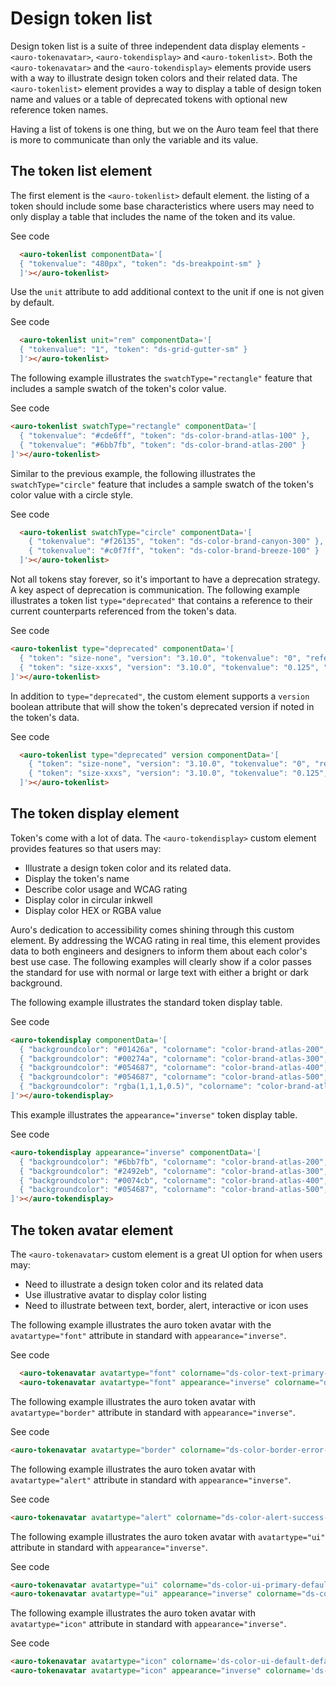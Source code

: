 # Design token list

Design token list is a suite of three independent data display elements - `<auro-tokenavatar>`, `<auro-tokendisplay>` and `<auro-tokenlist>`. Both the `<auro-tokenavatar>` and the `<auro-tokendisplay>` elements provide users with a way to illustrate design token colors and their related data. The `<auro-tokenlist>` element provides a way to display a table of design token name and values or a table of deprecated tokens with optional new reference token names.

Having a list of tokens is one thing, but we on the Auro team feel that there is more to communicate than only the variable and its value.

## The token list element

The first element is the `<auro-tokenlist>` default element. the listing of a token should include some base characteristics where users may need to only display a table that includes the name of the token and its value.

<div class="exampleWrapper">
  <auro-tokenlist componentData='[
    { "tokenvalue": "660px", "token": "ds-breakpoint-sm" },
    { "tokenvalue": "0.75", "token": "ds-size-sm" }
  ]'></auro-tokenlist>
</div>

<auro-accordion alignRight>
  <span slot="trigger">See code</span>

  ```html
    <auro-tokenlist componentData='[
    { "tokenvalue": "480px", "token": "ds-breakpoint-sm" }
    ]'></auro-tokenlist>
  ```
</auro-accordion>

<div class="exampleWrapper">
  <auro-tokenlist unit="rem" componentData='[
    { "tokenvalue": "1", "token": "ds-grid-gutter-sm" }
  ]'></auro-tokenlist>
</div>

Use the `unit` attribute to add additional context to the unit if one is not given by default.

<auro-accordion alignRight>
  <span slot="trigger">See code</span>

  ```html
    <auro-tokenlist unit="rem" componentData='[
    { "tokenvalue": "1", "token": "ds-grid-gutter-sm" }
    ]'></auro-tokenlist>
  ```
</auro-accordion>

The following example illustrates the `swatchType="rectangle"` feature that includes a sample swatch of the token's color value.

<div class="exampleWrapper">
  <auro-tokenlist swatchType="rectangle" componentData='[
    { "tokenvalue": "#cde6ff", "token": "ds-color-brand-atlas-100" },
    { "tokenvalue": "#6bb7fb", "token": "ds-color-brand-atlas-200" }
  ]'></auro-tokenlist>
</div>

<auro-accordion alignRight>
  <span slot="trigger">See code</span>

  ```html
  <auro-tokenlist swatchType="rectangle" componentData='[
    { "tokenvalue": "#cde6ff", "token": "ds-color-brand-atlas-100" },
    { "tokenvalue": "#6bb7fb", "token": "ds-color-brand-atlas-200" }
  ]'></auro-tokenlist>
  ```
</auro-accordion>

Similar to the previous example, the following illustrates the `swatchType="circle"` feature that includes a sample swatch of the token's color value with a circle style.

<div class="exampleWrapper">
  <auro-tokenlist swatchType="circle" componentData='[
    { "tokenvalue": "#f26135", "token": "ds-color-brand-canyon-300" },
    { "tokenvalue": "#c0f7ff", "token": "ds-color-brand-breeze-100" }
  ]'></auro-tokenlist>
</div>

<auro-accordion alignRight>
  <span slot="trigger">See code</span>

  ```html
    <auro-tokenlist swatchType="circle" componentData='[
      { "tokenvalue": "#f26135", "token": "ds-color-brand-canyon-300" },
      { "tokenvalue": "#c0f7ff", "token": "ds-color-brand-breeze-100" }
    ]'></auro-tokenlist>
  ```
</auro-accordion>

Not all tokens stay forever, so it's important to have a deprecation strategy. A key aspect of deprecation is communication. The following example illustrates a token list `type="deprecated"` that contains a reference to their current counterparts referenced from the token's data.

<div class="exampleWrapper">
  <auro-tokenlist type="deprecated" componentData='[
    { "token": "size-none", "version": "3.10.0", "tokenvalue": "0", "reference": "n/a" },
    { "token": "size-xxxs", "version": "3.10.0", "tokenvalue": "0.125", "reference": "size-25" }
  ]'></auro-tokenlist>
</div>

<auro-accordion alignRight>
  <span slot="trigger">See code</span>

  ```html
  <auro-tokenlist type="deprecated" componentData='[
    { "token": "size-none", "version": "3.10.0", "tokenvalue": "0", "reference": "n/a" },
    { "token": "size-xxxs", "version": "3.10.0", "tokenvalue": "0.125", "reference": "size-25" }
  ]'></auro-tokenlist>
  ```
</auro-accordion>

In addition to `type="deprecated"`, the custom element supports a `version` boolean attribute that will show the token's deprecated version if noted in the token's data.

<div class="exampleWrapper">
  <auro-tokenlist type="deprecated" version componentData='[
    { "token": "size-none", "version": "3.10.0", "tokenvalue": "0", "reference": "n/a" },
    { "token": "size-xxxs", "version": "3.10.0", "tokenvalue": "0.125", "reference": "size-25" }
  ]'></auro-tokenlist>
</div>

<auro-accordion alignRight>
  <span slot="trigger">See code</span>

  ```html
    <auro-tokenlist type="deprecated" version componentData='[
      { "token": "size-none", "version": "3.10.0", "tokenvalue": "0", "reference": "n/a" },
      { "token": "size-xxxs", "version": "3.10.0", "tokenvalue": "0.125", "reference": "size-25" }
    ]'></auro-tokenlist>
  ```
</auro-accordion>

## The token display element

Token's come with a lot of data. The `<auro-tokendisplay>` custom element provides features so that users may:

* Illustrate a design token color and its related data.
* Display the token's name
* Describe color usage and WCAG rating
* Display color in circular inkwell
* Display color HEX or RGBA value

Auro's dedication to accessibility comes shining through this custom element. By addressing the WCAG rating in real time, this element provides data to both engineers and designers to inform them about each color's best use case. The following examples will clearly show if a color passes the standard for use with normal or large text with either a bright or dark background.

The following example illustrates the standard token display table.

<div class="exampleWrapper">
  <auro-tokendisplay componentData='[
    { "backgroundcolor": "#01426a", "colorname": "color-brand-atlas-200", "usage": "Notification color on light backgrounds" },
    { "backgroundcolor": "#00274a", "colorname": "color-brand-atlas-300", "usage": "Notification color on light backgrounds" },
    { "backgroundcolor": "#054687", "colorname": "color-brand-atlas-400", "wcag":"AAA", "usage": "Notification color on light backgrounds" },
    { "backgroundcolor": "#054687", "colorname": "color-brand-atlas-500", "usage": "Notification color on light backgrounds" },
    { "backgroundcolor": "rgba(1,1,1,0.5)", "colorname": "color-brand-atlas-600", "usage": "Example of failure to load wcag response" }
  ]'></auro-tokendisplay>
</div>

<auro-accordion alignRight>
  <span slot="trigger">See code</span>

  ```html
  <auro-tokendisplay componentData='[
    { "backgroundcolor": "#01426a", "colorname": "color-brand-atlas-200", "usage": "Notification color on light backgrounds" },
    { "backgroundcolor": "#00274a", "colorname": "color-brand-atlas-300", "usage": "Notification color on light backgrounds" },
    { "backgroundcolor": "#054687", "colorname": "color-brand-atlas-400", "wcag":"AAA", "usage": "Notification color on light backgrounds" },
    { "backgroundcolor": "#054687", "colorname": "color-brand-atlas-500", "usage": "Notification color on light backgrounds" },
    { "backgroundcolor": "rgba(1,1,1,0.5)", "colorname": "color-brand-atlas-600", "usage": "Example of failure to load wcag response" }
  ]'></auro-tokendisplay>
  ```
</auro-accordion>

This example illustrates the `appearance="inverse"` token display table.

<div class="exampleWrapper">
  <auro-tokendisplay appearance="inverse" componentData='[
    { "backgroundcolor": "#6bb7fb", "colorname": "color-brand-atlas-200", "usage": "Notification color on light backgrounds" },
    { "backgroundcolor": "#2492eb", "colorname": "color-brand-atlas-300", "usage": "Notification color on light backgrounds" },
    { "backgroundcolor": "#0074cb", "colorname": "color-brand-atlas-400", "usage": "Notification color on light backgrounds" },
    { "backgroundcolor": "#054687", "colorname": "color-brand-atlas-500", "usage": "Notification color on light backgrounds" }
  ]'></auro-tokendisplay>
</div>

<auro-accordion alignRight>
  <span slot="trigger">See code</span>

  ```html
  <auro-tokendisplay appearance="inverse" componentData='[
    { "backgroundcolor": "#6bb7fb", "colorname": "color-brand-atlas-200", "usage": "Notification color on light backgrounds" },
    { "backgroundcolor": "#2492eb", "colorname": "color-brand-atlas-300", "usage": "Notification color on light backgrounds" },
    { "backgroundcolor": "#0074cb", "colorname": "color-brand-atlas-400", "usage": "Notification color on light backgrounds" },
    { "backgroundcolor": "#054687", "colorname": "color-brand-atlas-500", "usage": "Notification color on light backgrounds" }
  ]'></auro-tokendisplay>
  ```
</auro-accordion>

## The token avatar element

The `<auro-tokenavatar>` custom element is a great UI option for when users may:

* Need to illustrate a design token color and its related data
* Use illustrative avatar to display color listing
* Need to illustrate between text, border, alert, interactive or icon uses

The following example illustrates the auro token avatar with the `avatartype="font"` attribute in standard with `appearance="inverse"`.

<div class="exampleWrapper">
  <auro-tokenavatar avatartype="font" colorname="ds-color-text-primary-default"></auro-tokenavatar>
  <auro-tokenavatar avatartype="font" appearance="inverse" colorname="ds-color-text-primary-inverse"></auro-tokenavatar>
</div>

<auro-accordion alignRight>
  <span slot="trigger">See code</span>

  ```html
    <auro-tokenavatar avatartype="font" colorname="ds-color-text-primary-default"></auro-tokenavatar>
    <auro-tokenavatar avatartype="font" appearance="inverse" colorname="ds-color-text-primary-inverse"></auro-tokenavatar>
  ```
</auro-accordion>

The following example illustrates the auro token avatar with `avatartype="border"` attribute in standard with `appearance="inverse"`.

<div class="exampleWrapper">
  <auro-tokenavatar avatartype="border" colorname="ds-color-border-error-default"></auro-tokenavatar>
</div>

<auro-accordion alignRight>
  <span slot="trigger">See code</span>

  ```html
  <auro-tokenavatar avatartype="border" colorname="ds-color-border-error-default"></auro-tokenavatar>
  ```
</auro-accordion>

The following example illustrates the auro token avatar with `avatartype="alert"` attribute in standard with `appearance="inverse"`.

<div class="exampleWrapper">
  <auro-tokenavatar avatartype="alert" colorname="ds-color-alert-success-default"></auro-tokenavatar>
</div>

<auro-accordion alignRight>
  <span slot="trigger">See code</span>

  ```html
  <auro-tokenavatar avatartype="alert" colorname="ds-color-alert-success-default"></auro-tokenavatar>
  ```
</auro-accordion>

The following example illustrates the auro token avatar with `avatartype="ui"` attribute in standard with `appearance="inverse"`.

<div class="exampleWrapper">
  <auro-tokenavatar avatartype="ui" colorname="ds-color-ui-default-default"></auro-tokenavatar>
  <auro-tokenavatar avatartype="ui" appearance="inverse" colorname="ds-color-ui-default-inverse"></auro-tokenavatar>
</div>

<auro-accordion alignRight>
  <span slot="trigger">See code</span>

  ```html
  <auro-tokenavatar avatartype="ui" colorname="ds-color-ui-primary-default"></auro-tokenavatar>
  <auro-tokenavatar avatartype="ui" appearance="inverse" colorname="ds-color-ui-primary-inverse"></auro-tokenavatar>
  ```
</auro-accordion>

The following example illustrates the auro token avatar with `avatartype="icon"` attribute in standard with `appearance="inverse"`.

<div class="exampleWrapper">
  <auro-tokenavatar avatartype="icon" colorname='ds-color-ui-default-default'></auro-tokenavatar>
  <auro-tokenavatar avatartype="icon" appearance="inverse" colorname='ds-color-ui-default-inverse'></auro-tokenavatar>
</div>

<auro-accordion alignRight>
  <span slot="trigger">See code</span>

  ```html
  <auro-tokenavatar avatartype="icon" colorname='ds-color-ui-default-default'></auro-tokenavatar>
  <auro-tokenavatar avatartype="icon" appearance="inverse" colorname='ds-color-ui-default-inverse'></auro-tokenavatar>
  ```
</auro-accordion>
